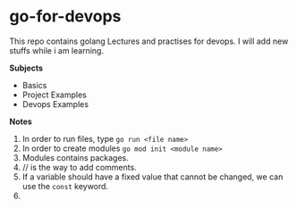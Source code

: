# go-for-devops

This repo contains golang Lectures and practises for devops. I will add new stuffs while i am learning.

**Subjects**

- Basics
- Project Examples
- Devops Examples

**Notes**

1. In order to run files, type `go run <file name>`
2. In order to create modules `go mod init <module name>`
3. Modules contains packages.
4. // is the way to add comments.
5. If a variable should have a fixed value that cannot be changed, we can use the `const` keyword.
6. 
